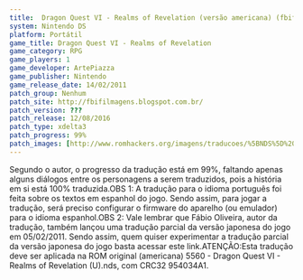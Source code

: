 ```yaml
---
title:  Dragon Quest VI - Realms of Revelation (versão americana) (fbifilmagens)
system: Nintendo DS
platform: Portátil
game_title: Dragon Quest VI - Realms of Revelation
game_category: RPG
game_players: 1
game_developer: ArtePiazza
game_publisher: Nintendo
game_release_date: 14/02/2011
patch_group: Nenhum
patch_site: http://fbifilmagens.blogspot.com.br/
patch_version: ???
patch_release: 12/08/2016
patch_type: xdelta3
patch_progress: 99%
patch_images: [http://www.romhackers.org/imagens/traducoes/%5BNDS%5D%20Dragon%20Quest%20VI%20USA%20-%20fbifilmagens%20-%201.png,http://www.romhackers.org/imagens/traducoes/%5BNDS%5D%20Dragon%20Quest%20VI%20USA%20-%20fbifilmagens%20-%202.png,http://www.romhackers.org/imagens/traducoes/%5BNDS%5D%20Dragon%20Quest%20VI%20USA%20-%20fbifilmagens%20-%203.png]
---
```

Segundo o autor, o progresso da tradução está em 99%, faltando apenas alguns diálogos entre os personagens a serem traduzidos, pois a história em si está 100% traduzida.OBS 1: A tradução para o idioma português foi feita sobre os textos em espanhol do jogo. Sendo assim, para jogar a tradução, será preciso configurar o firmware do aparelho (ou emulador) para o idioma espanhol.OBS 2: Vale lembrar que Fábio Oliveira, autor da tradução, também lançou uma tradução parcial da versão japonesa do jogo em 05/02/2011. Sendo assim, quem quiser experimentar a tradução parcial da versão japonesa do jogo basta acessar este link.ATENÇÃO:Esta tradução deve ser aplicada na ROM original (americana) 5560 - Dragon Quest VI - Realms of Revelation (U).nds, com CRC32 954034A1.